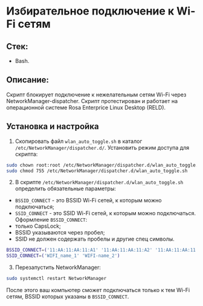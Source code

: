 #  Избирательное подключение к Wi-Fi сетям

## Стек: 
* Bash.
  
## Описание:
Скрипт блокирует подключение к нежелательным сетям Wi-Fi через NetworkManager-dispatcher.
Скрипт протестирован и работает на операционной системе Rosa Enterprice Linux Desktop (RELD). 

## Установка и настройка
1. Скопировать файл `wlan_auto_toggle.sh` в каталог `/etc/NetworkManager/dispatcher.d/`.
Установить режим доступа для скрипта:
```bash
sudo chown root:root /etc/NetworkManager/dispatcher.d/wlan_auto_toggle.sh
sudo chmod 755 /etc/NetworkManager/dispatcher.d/wlan_auto_toggle.sh
```
2. В скрипте `/etc/NetworkManager/dispatcher.d/wlan_auto_toggle.sh` определить обязательные параметры: 
  * `BSSID_CONNECT` - это BSSID Wi-Fi сетей, к которым можно подключаться;
  * `SSID_CONNECT` - это SSID Wi-Fi сетей, к которым можно подключаться.  
Оформление `BSSID_CONNECT`:  
  * только CapsLock; 
  * BSSID указываются через пробел;
  * SSID не должен содержать пробелы и другие спец символы.
```bash
BSSID_CONNECT=('11:AA:11:AA:11:A1' '11:AA:11:AA:11:A2' '11:AA:11:AA:11:A3')
SSID_CONNECT=('WIFI_name_1' 'WIFI-name_2')
```
3. Перезапустить NetworkManager:
```bash
sudo systemctl restart NetworkManager
```
После этого ваш компьютер сможет подключаться только к тем Wi-Fi сетям, BSSID которых указаны в `BSSID_CONNECT`.